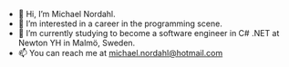 - 👋 Hi, I’m Michael Nordahl.
- 👀 I’m interested in a career in the programming scene.
- 🌱 I’m currently studying to become a software engineer in C# .NET at Newton YH in Malmö, Sweden.
- 📫 You can reach me at michael.nordahl@hotmail.com

<!---
Noobdahl/Noobdahl is a ✨ special ✨ repository because its `README.md` (this file) appears on your GitHub profile.
You can click the Preview link to take a look at your changes.
--->
